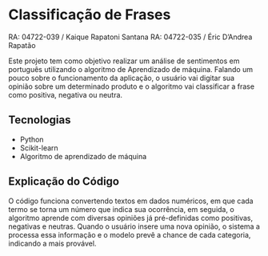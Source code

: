 # Classificação de Frases

RA: 04722-039 / Kaique Rapatoni Santana
RA: 04722-035 / Éric D’Andrea Rapatão

Este projeto tem como objetivo realizar um análise de sentimentos em português utilizando o algoritmo de Aprendizado de máquina.
Falando um pouco sobre o funcionamento da aplicação, o usuário vai digitar sua opinião sobre um determinado produto e o algoritmo
vai classificar a frase como positiva, negativa ou neutra.


## Tecnologias

* Python 
* Scikit-learn
* Algoritmo de aprendizado de máquina


## Explicação do Código

O código funciona convertendo textos em dados numéricos, em que cada termo se torna um número que indica sua ocorrência,
em seguida, o algoritmo aprende com diversas opiniões já pré-definidas como positivas, negativas e neutras. Quando o usuário 
insere uma nova opinião, o sistema a processa essa informação e o modelo prevê a chance de cada categoria, indicando a mais 
provável.

 

